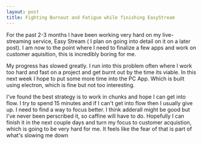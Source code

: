 ```yaml
---
layout: post
title: Fighting Burnout and Fatigue while finishing EasyStream
---
```


For the past 2-3 months I have been working very hard on my live-streaming service, Easy Stream ( I plan on going into detail on it on a later post). I am now to the point where I need to finalize a few apps and work on customer aquisition, this is incredibly boring for me. 

My progress has slowed greatly. I run into this problem often where I work too hard and fast on a project and get burnt out by the time its viable. In this next week I hope to put some more time into the PC App. Which is built using electron, which is fine but not too interesting.

I've found the best strategy is to work in chunks and hope I can get into flow. I try to spend 15 minutes and if I can't get into flow then I usually give up. I need to find a way to focus better. I think adderall might be good but I've never been perscribed it, so caffine will have to do. Hopefully I can finish it in the next couple days and turn my focus to customer acquistion, which is going to be very hard for me. It feels like the fear of that is part of what's slowing me down
